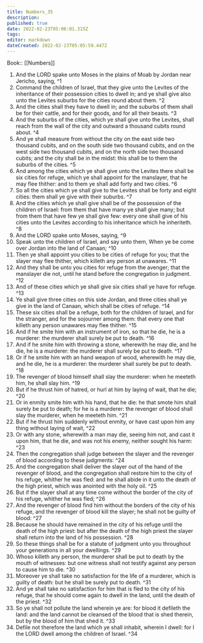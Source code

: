 ```yaml
---
title: Numbers_35
description: 
published: true
date: 2022-02-23T05:06:01.315Z
tags: 
editor: markdown
dateCreated: 2022-02-23T05:05:59.447Z
---
```


 Book:: [[Numbers]]
 1. And the LORD spake unto Moses in the plains of Moab by Jordan near Jericho, saying, ^1
 2. Command the children of Israel, that they give unto the Levites of the inheritance of their possession cities to dwell in; and ye shall give also unto the Levites suburbs for the cities round about them. ^2
 3. And the cities shall they have to dwell in; and the suburbs of them shall be for their cattle, and for their goods, and for all their beasts. ^3
 4. And the suburbs of the cities, which ye shall give unto the Levites, shall reach from the wall of the city and outward a thousand cubits round about. ^4
 5. And ye shall measure from without the city on the east side two thousand cubits, and on the south side two thousand cubits, and on the west side two thousand cubits, and on the north side two thousand cubits; and the city shall be in the midst: this shall be to them the suburbs of the cities. ^5
 6. And among the cities which ye shall give unto the Levites there shall be six cities for refuge, which ye shall appoint for the manslayer, that he may flee thither: and to them ye shall add forty and two cities. ^6
 7. So all the cities which ye shall give to the Levites shall be forty and eight cities: them shall ye give with their suburbs. ^7
 8. And the cities which ye shall give shall be of the possession of the children of Israel: from them that have many ye shall give many; but from them that have few ye shall give few: every one shall give of his cities unto the Levites according to his inheritance which he inheriteth. ^8
 9. And the LORD spake unto Moses, saying, ^9
 10. Speak unto the children of Israel, and say unto them, When ye be come over Jordan into the land of Canaan; ^10
 11. Then ye shall appoint you cities to be cities of refuge for you; that the slayer may flee thither, which killeth any person at unawares. ^11
 12. And they shall be unto you cities for refuge from the avenger; that the manslayer die not, until he stand before the congregation in judgment. ^12
 13. And of these cities which ye shall give six cities shall ye have for refuge. ^13
 14. Ye shall give three cities on this side Jordan, and three cities shall ye give in the land of Canaan, which shall be cities of refuge. ^14
 15. These six cities shall be a refuge, both for the children of Israel, and for the stranger, and for the sojourner among them: that every one that killeth any person unawares may flee thither. ^15
 16. And if he smite him with an instrument of iron, so that he die, he is a murderer: the murderer shall surely be put to death. ^16
 17. And if he smite him with throwing a stone, wherewith he may die, and he die, he is a murderer: the murderer shall surely be put to death. ^17
 18. Or if he smite him with an hand weapon of wood, wherewith he may die, and he die, he is a murderer: the murderer shall surely be put to death. ^18
 19. The revenger of blood himself shall slay the murderer: when he meeteth him, he shall slay him. ^19
 20. But if he thrust him of hatred, or hurl at him by laying of wait, that he die; ^20
 21. Or in enmity smite him with his hand, that he die: he that smote him shall surely be put to death; for he is a murderer: the revenger of blood shall slay the murderer, when he meeteth him. ^21
 22. But if he thrust him suddenly without enmity, or have cast upon him any thing without laying of wait, ^22
 23. Or with any stone, wherewith a man may die, seeing him not, and cast it upon him, that he die, and was not his enemy, neither sought his harm: ^23
 24. Then the congregation shall judge between the slayer and the revenger of blood according to these judgments: ^24
 25. And the congregation shall deliver the slayer out of the hand of the revenger of blood, and the congregation shall restore him to the city of his refuge, whither he was fled: and he shall abide in it unto the death of the high priest, which was anointed with the holy oil. ^25
 26. But if the slayer shall at any time come without the border of the city of his refuge, whither he was fled; ^26
 27. And the revenger of blood find him without the borders of the city of his refuge, and the revenger of blood kill the slayer; he shall not be guilty of blood: ^27
 28. Because he should have remained in the city of his refuge until the death of the high priest: but after the death of the high priest the slayer shall return into the land of his possession. ^28
 29. So these things shall be for a statute of judgment unto you throughout your generations in all your dwellings. ^29
 30. Whoso killeth any person, the murderer shall be put to death by the mouth of witnesses: but one witness shall not testify against any person to cause him to die. ^30
 31. Moreover ye shall take no satisfaction for the life of a murderer, which is guilty of death: but he shall be surely put to death. ^31
 32. And ye shall take no satisfaction for him that is fled to the city of his refuge, that he should come again to dwell in the land, until the death of the priest. ^32
 33. So ye shall not pollute the land wherein ye are: for blood it defileth the land: and the land cannot be cleansed of the blood that is shed therein, but by the blood of him that shed it. ^33
 34. Defile not therefore the land which ye shall inhabit, wherein I dwell: for I the LORD dwell among the children of Israel. ^34
